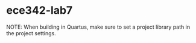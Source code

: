 # ece342-lab7

NOTE: When building in Quartus, make sure to set a project library path in the project settings. 
